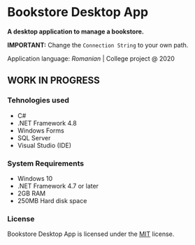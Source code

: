 ﻿# Bookstore Desktop App

**A desktop application to manage a bookstore.**

**IMPORTANT:** Change the ```Connection String``` to your own path.

Application language: *Romanian* | College project @ 2020

## WORK IN PROGRESS

### Tehnologies used
* C#
* .NET Framework 4.8
* Windows Forms
* SQL Server
* Visual Studio (IDE)

### System Requirements

* Windows 10
* .NET Framework 4.7 or later
* 2GB RAM
* 250MB Hard disk space

### License
Bookstore Desktop App is licensed under the [MIT](https://github.com/baciucristian/bookstore-application/blob/master/LICENSE) license.

